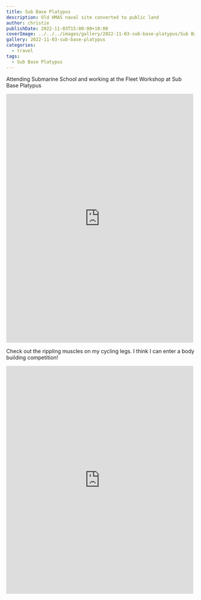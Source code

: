 ```yaml
---
title: Sub Base Platypus
description: Old HMAS naval site converted to public land
author: christie
publishDate: 2022-11-03T15:00:00+10:00
coverImage: ../../../images/gallery/2022-11-03-sub-base-platypus/Sub Base Platypus (4).jpeg
gallery: 2022-11-03-sub-base-platypus
categories:
  - travel
tags:
  - Sub Base Platypus
---
```


Attending Submarine School and working at the Fleet Workshop at Sub Base Platypus

<iframe src="https://www.facebook.com/plugins/post.php?href=https%3A%2F%2Fwww.facebook.com%2Fchris1.tham%2Fposts%2Fpfbid02u7cVm7ooVsMZ2e2F1FkWoCTSDm1aUDsYkLnCitTSkC1vUnsivAwmPXn79HVMsAbgl&show_text=true&width=500" width="500" height="665" style="border:none;overflow:hidden" scrolling="no" frameborder="0" allowfullscreen="true" allow="autoplay; clipboard-write; encrypted-media; picture-in-picture; web-share"></iframe>

Check out the rippling muscles on my cycling legs. I think I can enter a body building competition!

<iframe src="https://www.facebook.com/plugins/post.php?href=https%3A%2F%2Fwww.facebook.com%2Fchris1.tham%2Fposts%2Fpfbid02Z7FmTmkPa4pGktbJv2E8zP4LjqJpiAtwj78WsgjfMsLjRRUkp2jhiNv6VFzSeq8Jl&show_text=true&width=500" width="500" height="609" style="border:none;overflow:hidden" scrolling="no" frameborder="0" allowfullscreen="true" allow="autoplay; clipboard-write; encrypted-media; picture-in-picture; web-share"></iframe>
